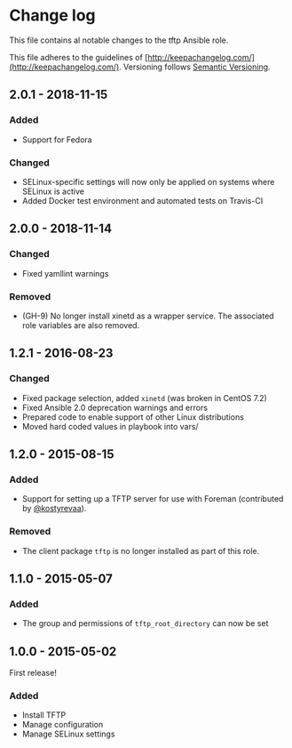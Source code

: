 # Change log

This file contains al notable changes to the tftp Ansible role.

This file adheres to the guidelines of [http://keepachangelog.com/](http://keepachangelog.com/). Versioning follows [Semantic Versioning](http://semver.org/).

## 2.0.1 - 2018-11-15

### Added

- Support for Fedora

### Changed

- SELinux-specific settings will now only be applied on systems where SELinux is active
- Added Docker test environment and automated tests on Travis-CI

## 2.0.0 - 2018-11-14

### Changed

- Fixed yamllint warnings

### Removed

- (GH-9) No longer install xinetd as a wrapper service. The associated role variables are also removed.

## 1.2.1 - 2016-08-23

### Changed

- Fixed package selection, added `xinetd` (was broken in CentOS 7.2)
- Fixed Ansible 2.0 deprecation warnings and errors
- Prepared code to enable support of other Linux distributions
- Moved hard coded values in playbook into vars/

## 1.2.0 - 2015-08-15

### Added

- Support for setting up a TFTP server for use with Foreman (contributed by [@kostyrevaa](https://github.com/kostyrevaa)).

### Removed

- The client package `tftp` is no longer installed as part of this role.

## 1.1.0 - 2015-05-07

### Added

- The group and permissions of `tftp_root_directory` can now be set

## 1.0.0 - 2015-05-02

First release!

### Added

- Install TFTP
- Manage configuration
- Manage SELinux settings


